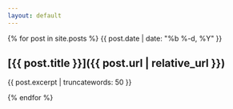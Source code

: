 ```yaml
---
layout: default
---
```


{% for post in site.posts %}
{{ post.date | date: "%b %-d, %Y" }}
## [{{ post.title }}]({{ post.url | relative_url }})

{{ post.excerpt | truncatewords: 50 }}

{% endfor %}


